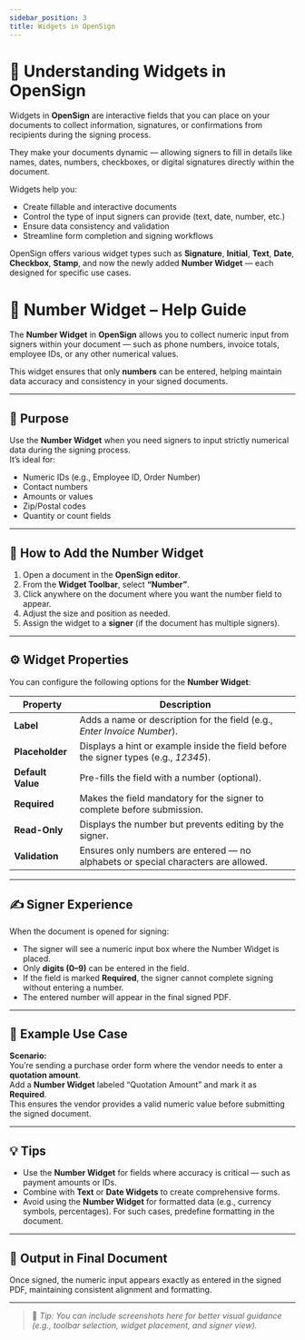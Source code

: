 ```yaml
---
sidebar_position: 3
title: Widgets in OpenSign
---
```


# 🧩 Understanding Widgets in OpenSign

Widgets in **OpenSign** are interactive fields that you can place on your documents to collect information, signatures, or confirmations from recipients during the signing process.  

They make your documents dynamic — allowing signers to fill in details like names, dates, numbers, checkboxes, or digital signatures directly within the document.  

Widgets help you:
- Create fillable and interactive documents  
- Control the type of input signers can provide (text, date, number, etc.)  
- Ensure data consistency and validation  
- Streamline form completion and signing workflows  

OpenSign offers various widget types such as **Signature**, **Initial**, **Text**, **Date**, **Checkbox**, **Stamp**, and now the newly added **Number Widget** — each designed for specific use cases.  

# 🧮 Number Widget – Help Guide

The **Number Widget** in **OpenSign** allows you to collect numeric input from signers within your document — such as phone numbers, invoice totals, employee IDs, or any other numerical values.

This widget ensures that only **numbers** can be entered, helping maintain data accuracy and consistency in your signed documents.

---

## 🔹 Purpose

Use the **Number Widget** when you need signers to input strictly numerical data during the signing process.  
It’s ideal for:

- Numeric IDs (e.g., Employee ID, Order Number)
- Contact numbers
- Amounts or values
- Zip/Postal codes
- Quantity or count fields

---

## 🧭 How to Add the Number Widget

1. Open a document in the **OpenSign editor**.  
2. From the **Widget Toolbar**, select **“Number”**.  
3. Click anywhere on the document where you want the number field to appear.  
4. Adjust the size and position as needed.  
5. Assign the widget to a **signer** (if the document has multiple signers).

---

## ⚙️ Widget Properties

You can configure the following options for the **Number Widget**:

| **Property** | **Description** |
|---------------|-----------------|
| **Label** | Adds a name or description for the field (e.g., *Enter Invoice Number*). |
| **Placeholder** | Displays a hint or example inside the field before the signer types (e.g., *12345*). |
| **Default Value** | Pre-fills the field with a number (optional). |
| **Required** | Makes the field mandatory for the signer to complete before submission. |
| **Read-Only** | Displays the number but prevents editing by the signer. |
| **Validation** | Ensures only numbers are entered — no alphabets or special characters are allowed. |

---

## ✍️ Signer Experience

When the document is opened for signing:

- The signer will see a numeric input box where the Number Widget is placed.  
- Only **digits (0–9)** can be entered in the field.  
- If the field is marked **Required**, the signer cannot complete signing without entering a number.  
- The entered number will appear in the final signed PDF.

---

## 📄 Example Use Case

**Scenario:**  
You’re sending a purchase order form where the vendor needs to enter a **quotation amount**.  
Add a **Number Widget** labeled “Quotation Amount” and mark it as **Required**.  
This ensures the vendor provides a valid numeric value before submitting the signed document.

---

## 💡 Tips

- Use the **Number Widget** for fields where accuracy is critical — such as payment amounts or IDs.  
- Combine with **Text** or **Date Widgets** to create comprehensive forms.  
- Avoid using the **Number Widget** for formatted data (e.g., currency symbols, percentages). For such cases, predefine formatting in the document.

---

## 🔐 Output in Final Document

Once signed, the numeric input appears exactly as entered in the signed PDF, maintaining consistent alignment and formatting.

---

> 📝 *Tip: You can include screenshots here for better visual guidance (e.g., toolbar selection, widget placement, and signer view).*
